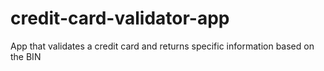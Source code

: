 # credit-card-validator-app
App that validates a credit card and returns specific information based on the BIN
